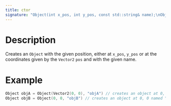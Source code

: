 ```yaml
---
title: ctor
signature: "Object(int x_pos, int y_pos, const std::string& name);\nObject(const Vector2& pos, const std::string& name);"
---
```



# Description
Creates an `Object` with the given position, either at `x_pos`, `y_pos` or at the coordinates given by the `Vector2` `pos` and with the given name.


# Example
``` c++
Object objA = Object(Vector2(0, 0), "objA") // creates an object at 0, 0 named "objA";
Object objB = Object(0, 0, "objB") // creates an object at 0, 0 named "objB";
```


